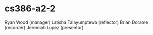 # cs386-a2-2
Ryan Wood (manager)
Latisha Talayumptewa (reflector)
Brian Dorame (recorder)
Jeremiah Lopez (presentor)

